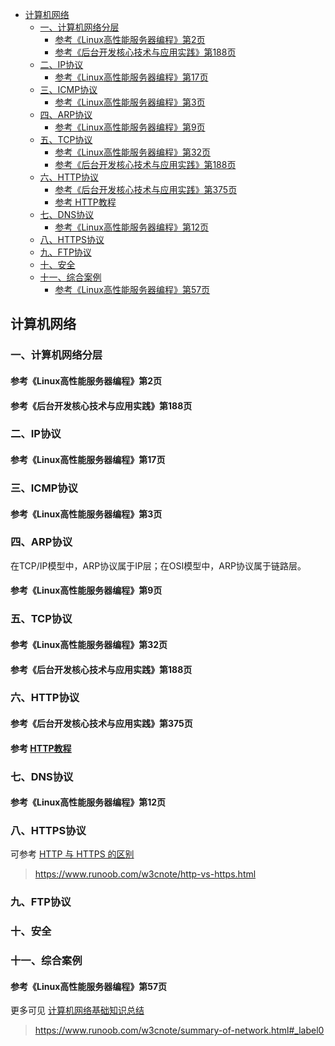<!-- START doctoc generated TOC please keep comment here to allow auto update -->
<!-- DON'T EDIT THIS SECTION, INSTEAD RE-RUN doctoc TO UPDATE -->

- [计算机网络](#%E8%AE%A1%E7%AE%97%E6%9C%BA%E7%BD%91%E7%BB%9C)
  - [一、计算机网络分层](#%E4%B8%80%E8%AE%A1%E7%AE%97%E6%9C%BA%E7%BD%91%E7%BB%9C%E5%88%86%E5%B1%82)
    - [参考《Linux高性能服务器编程》第2页](#%E5%8F%82%E8%80%83linux%E9%AB%98%E6%80%A7%E8%83%BD%E6%9C%8D%E5%8A%A1%E5%99%A8%E7%BC%96%E7%A8%8B%E7%AC%AC2%E9%A1%B5)
    - [参考《后台开发核心技术与应用实践》第188页](#%E5%8F%82%E8%80%83%E5%90%8E%E5%8F%B0%E5%BC%80%E5%8F%91%E6%A0%B8%E5%BF%83%E6%8A%80%E6%9C%AF%E4%B8%8E%E5%BA%94%E7%94%A8%E5%AE%9E%E8%B7%B5%E7%AC%AC188%E9%A1%B5)
  - [二、IP协议](#%E4%BA%8Cip%E5%8D%8F%E8%AE%AE)
    - [参考《Linux高性能服务器编程》第17页](#%E5%8F%82%E8%80%83linux%E9%AB%98%E6%80%A7%E8%83%BD%E6%9C%8D%E5%8A%A1%E5%99%A8%E7%BC%96%E7%A8%8B%E7%AC%AC17%E9%A1%B5)
  - [三、ICMP协议](#%E4%B8%89icmp%E5%8D%8F%E8%AE%AE)
    - [参考《Linux高性能服务器编程》第3页](#%E5%8F%82%E8%80%83linux%E9%AB%98%E6%80%A7%E8%83%BD%E6%9C%8D%E5%8A%A1%E5%99%A8%E7%BC%96%E7%A8%8B%E7%AC%AC3%E9%A1%B5)
  - [四、ARP协议](#%E5%9B%9Barp%E5%8D%8F%E8%AE%AE)
    - [参考《Linux高性能服务器编程》第9页](#%E5%8F%82%E8%80%83linux%E9%AB%98%E6%80%A7%E8%83%BD%E6%9C%8D%E5%8A%A1%E5%99%A8%E7%BC%96%E7%A8%8B%E7%AC%AC9%E9%A1%B5)
  - [五、TCP协议](#%E4%BA%94tcp%E5%8D%8F%E8%AE%AE)
    - [参考《Linux高性能服务器编程》第32页](#%E5%8F%82%E8%80%83linux%E9%AB%98%E6%80%A7%E8%83%BD%E6%9C%8D%E5%8A%A1%E5%99%A8%E7%BC%96%E7%A8%8B%E7%AC%AC32%E9%A1%B5)
    - [参考《后台开发核心技术与应用实践》第188页](#%E5%8F%82%E8%80%83%E5%90%8E%E5%8F%B0%E5%BC%80%E5%8F%91%E6%A0%B8%E5%BF%83%E6%8A%80%E6%9C%AF%E4%B8%8E%E5%BA%94%E7%94%A8%E5%AE%9E%E8%B7%B5%E7%AC%AC188%E9%A1%B5-1)
  - [六、HTTP协议](#%E5%85%ADhttp%E5%8D%8F%E8%AE%AE)
    - [参考《后台开发核心技术与应用实践》第375页](#%E5%8F%82%E8%80%83%E5%90%8E%E5%8F%B0%E5%BC%80%E5%8F%91%E6%A0%B8%E5%BF%83%E6%8A%80%E6%9C%AF%E4%B8%8E%E5%BA%94%E7%94%A8%E5%AE%9E%E8%B7%B5%E7%AC%AC375%E9%A1%B5)
    - [参考 HTTP教程](#%E5%8F%82%E8%80%83-http%E6%95%99%E7%A8%8B)
  - [七、DNS协议](#%E4%B8%83dns%E5%8D%8F%E8%AE%AE)
    - [参考《Linux高性能服务器编程》第12页](#%E5%8F%82%E8%80%83linux%E9%AB%98%E6%80%A7%E8%83%BD%E6%9C%8D%E5%8A%A1%E5%99%A8%E7%BC%96%E7%A8%8B%E7%AC%AC12%E9%A1%B5)
  - [八、HTTPS协议](#%E5%85%ABhttps%E5%8D%8F%E8%AE%AE)
  - [九、FTP协议](#%E4%B9%9Dftp%E5%8D%8F%E8%AE%AE)
  - [十、安全](#%E5%8D%81%E5%AE%89%E5%85%A8)
  - [十一、综合案例](#%E5%8D%81%E4%B8%80%E7%BB%BC%E5%90%88%E6%A1%88%E4%BE%8B)
    - [参考《Linux高性能服务器编程》第57页](#%E5%8F%82%E8%80%83linux%E9%AB%98%E6%80%A7%E8%83%BD%E6%9C%8D%E5%8A%A1%E5%99%A8%E7%BC%96%E7%A8%8B%E7%AC%AC57%E9%A1%B5)

<!-- END doctoc generated TOC please keep comment here to allow auto update -->

## 计算机网络

### 一、计算机网络分层

#### 参考《Linux高性能服务器编程》第2页
#### 参考《后台开发核心技术与应用实践》第188页

### 二、IP协议

#### 参考《Linux高性能服务器编程》第17页

### 三、ICMP协议

#### 参考《Linux高性能服务器编程》第3页

### 四、ARP协议

在TCP/IP模型中，ARP协议属于IP层；在OSI模型中，ARP协议属于链路层。

#### 参考《Linux高性能服务器编程》第9页

### 五、TCP协议

#### 参考《Linux高性能服务器编程》第32页
#### 参考《后台开发核心技术与应用实践》第188页

### 六、HTTP协议

#### 参考《后台开发核心技术与应用实践》第375页
#### 参考 [HTTP教程](https://www.runoob.com/http/http-tutorial.html)

### 七、DNS协议

#### 参考《Linux高性能服务器编程》第12页

### 八、HTTPS协议

可参考 [HTTP 与 HTTPS 的区别](./img/https.png)

> https://www.runoob.com/w3cnote/http-vs-https.html

### 九、FTP协议
### 十、安全
### 十一、综合案例
#### 参考《Linux高性能服务器编程》第57页

更多可见 [计算机网络基础知识总结](./img/more.png)

>https://www.runoob.com/w3cnote/summary-of-network.html#_label0